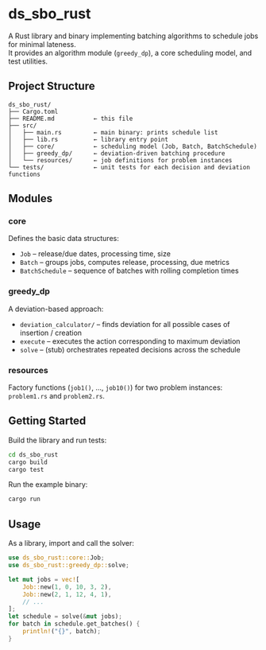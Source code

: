 # ds_sbo_rust

A Rust library and binary implementing batching algorithms to schedule jobs for minimal lateness.  
It provides an algorithm module (`greedy_dp`), a core scheduling model, and test utilities.

## Project Structure

```
ds_sbo_rust/
├── Cargo.toml
├── README.md           ← this file
├── src/
│   ├── main.rs         ← main binary: prints schedule list
│   ├── lib.rs          ← library entry point
│   ├── core/           ← scheduling model (Job, Batch, BatchSchedule)
│   ├── greedy_dp/      ← deviation-driven batching procedure
│   └── resources/      ← job definitions for problem instances
└── tests/              ← unit tests for each decision and deviation functions
```

## Modules

### core  
Defines the basic data structures:
- `Job` – release/due dates, processing time, size  
- `Batch` – groups jobs, computes release, processing, due metrics  
- `BatchSchedule` – sequence of batches with rolling completion times  

### greedy_dp  
A deviation-based approach:
- `deviation_calculator/` – finds deviation for all possible cases of insertion / creation
- `execute` – executes the action corresponding to maximum deviation
- `solve` – (stub) orchestrates repeated decisions across the schedule  

### resources  
Factory functions (`job1()`, …, `job10()`) for two problem instances: `problem1.rs` and `problem2.rs`.

## Getting Started

Build the library and run tests:

```bash
cd ds_sbo_rust
cargo build
cargo test
```

Run the example binary:

```bash
cargo run
```

## Usage

As a library, import and call the solver:

```rust
use ds_sbo_rust::core::Job;
use ds_sbo_rust::greedy_dp::solve;

let mut jobs = vec![
    Job::new(1, 0, 10, 3, 2),
    Job::new(2, 1, 12, 4, 1),
    // ...
];
let schedule = solve(&mut jobs);
for batch in schedule.get_batches() {
    println!("{}", batch);
}
```
